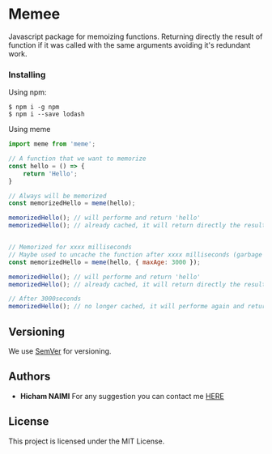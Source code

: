 # Memee

Javascript package for memoizing functions. Returning directly the result of function if it was called with the same arguments avoiding it's redundant work.

### Installing
Using npm:

```
$ npm i -g npm
$ npm i --save lodash
```

Using meme

```javascript
import meme from 'meme';

// A function that we want to memorize
const hello = () => {
    return 'Hello';
}

// Always will be memorized
const memorizedHello = meme(hello);

memorizedHello(); // will performe and return 'hello'
memorizedHello(); // already cached, it will return directly the result 'hello


// Memorized for xxxx milliseconds
// Maybe used to uncache the function after xxxx milliseconds (garbage collecting purpose)
const memorizedHello = meme(hello, { maxAge: 3000 });

memorizedHello(); // will performe and return 'hello'
memorizedHello(); // already cached, it will return directly the result 'hello

// After 3000seconds
memorizedHello(); // no longer cached, it will performe again and return 'hello'
```

## Versioning

We use [SemVer](http://semver.org/) for versioning.

## Authors

* **Hicham NAIMI**
For any suggestion you can contact me [HERE](mailto:hicham.naimi.hn@gmail.com)

## License

This project is licensed under the MIT License.
